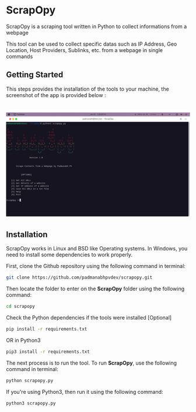 # ScrapOpy
ScrapOpy is a scraping tool written in Python to collect informations from a webpage

This tool can be used to collect specific datas such as IP Address, Geo Location, Host Providers, Sublinks, etc. from a webpage in single commands 

## Getting Started
This steps provides the installation of the tools to your machine, the screenshot of the app is provided below :
# <img src="/images/scrnsht1.png">

## Installation
ScrapOpy works in Linux and BSD like Operating systems. In Windows, you need to install some dependencies to work properly.

First, clone the Github repository using the following command in terminal:
```bash
git clone https://github.com/padmanabhpvdev/scrapopy.git
```
Then locate the folder to enter on the **ScrapOpy** folder using the following command:
```bash
cd scrapopy
```
Check the Python dependencies if the tools were installed [Optional]
```bash
pip install -r requirements.txt
 ```
OR in Python3
```bash
pip3 install -r requirements.txt
```
The next process is to run the tool. To run **ScrapOpy**, use the following command in terminal:
```bash
python scrapopy.py
```
If you're using Python3, then run it using the following command:
```bash
python3 scrapopy.py
```

